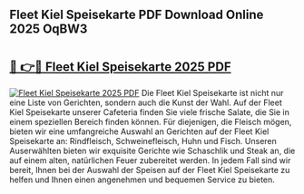 ## Fleet Kiel Speisekarte PDF Download Online 2025 OqBW3

# <h2><a href="http://gcah7a.nevu.top/?p=Fleet+Kiel+Speisekarte">🔗 👉🔴 Fleet Kiel Speisekarte 2025 PDF</a></h2>

[![Fleet Kiel Speisekarte 2025 PDF](https://i.imgur.com/dBaPXMq.png)](http://gcah7a.nevu.top/?p=Fleet+Kiel+Speisekarte)
Die Fleet Kiel Speisekarte ist nicht nur eine Liste von Gerichten, sondern auch die Kunst der Wahl. Auf der Fleet Kiel Speisekarte unserer Cafeteria finden Sie viele frische Salate, die Sie in einem speziellen Bereich finden können. Für diejenigen, die Fleisch mögen, bieten wir eine umfangreiche Auswahl an Gerichten auf der Fleet Kiel Speisekarte an: Rindfleisch, Schweinefleisch, Huhn und Fisch. Unseren Auserwählten bieten wir exquisite Gerichte wie Schaschlik und Steak an, die auf einem alten, natürlichen Feuer zubereitet werden. In jedem Fall sind wir bereit, Ihnen bei der Auswahl der Speisen auf der Fleet Kiel Speisekarte zu helfen und Ihnen einen angenehmen und bequemen Service zu bieten.

